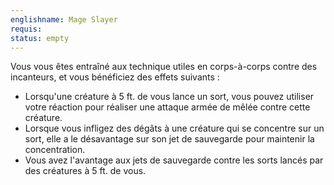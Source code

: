 ```yaml
---
englishname: Mage Slayer
requis:
status: empty
---
```

Vous vous êtes entraîné aux technique utiles en corps-à-corps contre des incanteurs, et vous bénéficiez des effets suivants : 

 - Lorsqu'une créature à 5 ft. de vous lance un sort, vous pouvez utiliser votre réaction pour réaliser une attaque armée de mêlée contre cette créature.
 - Lorsque vous infligez des dégâts à une créature qui se concentre sur un sort, elle a le désavantage sur son jet de sauvegarde pour maintenir la concentration.
 - Vous avez l'avantage aux jets de sauvegarde contre les sorts lancés par des créatures à 5 ft. de vous.
